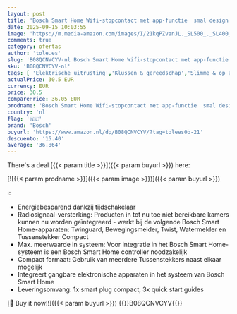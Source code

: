 ```yaml
---
layout: post
title: 'Bosch Smart Home Wifi-stopcontact met app-functie  smal design  radiosignaal-versterking  compatibel met Alexa  Google Assistant en Apple HomeKit '
date: 2025-09-15 10:03:55
image: 'https://m.media-amazon.com/images/I/21kqPZvanJL._SL500_._SL400_.jpg'
comments: true
category: ofertas
author: 'tole.es'
slug: 'B08QCNVCYV-nl Bosch Smart Home Wifi-stopcontact met app-functie smal...'
sku: 'B08QCNVCYV-nl'
tags: [ 'Elektrische uitrusting','Klussen & gereedschap','Slimme & op afstand bedienbare stekkers','Stopcontacten & accessoires','bosch','🇳🇱', ]
actualPrice: 30.5 EUR
currency: EUR
price: 30.5
comparePrice: 36.05 EUR
prodname: 'Bosch Smart Home Wifi-stopcontact met app-functie  smal design  radiosignaal-versterking  compatibel met Alexa  Google Assistant en Apple HomeKit '
country: 'nl'
flag: '🇳🇱'
brand: 'Bosch'
buyurl: 'https://www.amazon.nl/dp/B08QCNVCYV/?tag=tolees0b-21'
descuento: '15.40'
average: '36.864'
---
```


There's a deal [{{< param title >}}]({{< param buyurl >}})  here:

[![{{< param prodname >}}]({{< param image >}})]({{< param buyurl >}})

ℹ️:

- Energiebesparend dankzij tijdschakelaar
- Radiosignaal-versterking: Producten in tot nu toe niet bereikbare kamers kunnen nu worden geïntegreerd - werkt bij de volgende Bosch Smart Home-apparaten: Twinguard, Bewegingsmelder, Twist, Watermelder en Tussenstekker Compact
- Max. meerwaarde in systeem: Voor integratie in het Bosch Smart Home-systeem is een Bosch Smart Home controller noodzakelijk
- Compact formaat: Gebruik van meerdere Tussenstekkers naast elkaar mogelijk
- Integreert gangbare elektronische apparaten in het systeem van Bosch Smart Home
- Leveringsomvang: 1x smart plug compact, 3x quick start guides

[🛒 Buy it now!!]({{< param buyurl >}})
{{<world>}}B08QCNVCYV{{</world>}}
